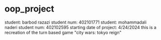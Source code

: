# oop_project
student: barbod razazi
student num: 402101771
student: mohammadali naderi
student num: 402102595
starting date of project: 4/24/2024
this is a recreation of the turn based game "city wars: tokyo reign"
